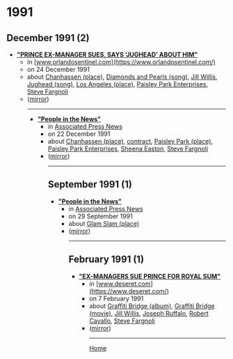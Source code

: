 # 1991

## December 1991 (2)

 - [**"PRINCE EX-MANAGER SUES, SAYS ‘JUGHEAD’ ABOUT HIM"**](https://www.orlandosentinel.com/1991/12/24/prince-ex-manager-sues-says-jughead-about-him/)<ul><li>in [www.orlandosentinel.com](https://www.orlandosentinel.com/)</li><li>on 24 December 1991</li><li>about [Chanhassen (place)](../../topics/place/chanhassen/index.md), [Diamonds and Pearls (song)](../../topics/song/diamonds-and-pearls/index.md), [Jill Willis](../../topics/jill-willis/index.md), [Jughead (song)](../../topics/song/jughead/index.md), [Los Angeles (place)](../../topics/place/los-angeles/index.md), [Paisley Park Enterprises](../../topics/paisley-park-enterprises/index.md), [Steve Fargnoli](../../topics/steve-fargnoli/index.md)</li><li>([mirror](https://web.archive.org/web/*/https://www.orlandosentinel.com/1991/12/24/prince-ex-manager-sues-says-jughead-about-him/))</li><ul>

----

 - [**"People in the News"**](https://apnews.com/df4748de657e2a79a5ec74214a26f279)<ul><li>in [Associated Press News](https://apnews.com/)</li><li>on 22 December 1991</li><li>about [Chanhassen (place)](../../topics/place/chanhassen/index.md), [contract](../../topics/contract/index.md), [Paisley Park (place)](../../topics/place/paisley-park/index.md), [Paisley Park Enterprises](../../topics/paisley-park-enterprises/index.md), [Sheena Easton](../../topics/sheena-easton/index.md), [Steve Fargnoli](../../topics/steve-fargnoli/index.md)</li><li>([mirror](https://web.archive.org/web/*/https://apnews.com/df4748de657e2a79a5ec74214a26f279))</li><ul>

----

## September 1991 (1)

 - [**"People in the News"**](https://apnews.com/ead94f8086f35ea0b95cd202d06b49b5)<ul><li>in [Associated Press News](https://apnews.com/)</li><li>on 29 September 1991</li><li>about [Glam Slam (place)](../../topics/place/glam-slam/index.md)</li><li>([mirror](https://web.archive.org/web/*/https://apnews.com/ead94f8086f35ea0b95cd202d06b49b5))</li><ul>

----

## February 1991 (1)

 - [**"EX-MANAGERS SUE PRINCE FOR ROYAL SUM"**](https://www.deseret.com/1991/2/7/18904452/ex-managers-sue-prince-for-royal-sum)<ul><li>in [www.deseret.com](https://www.deseret.com/)</li><li>on 7 February 1991</li><li>about [Graffiti Bridge (album)](../../topics/album/graffiti-bridge/index.md), [Graffiti Bridge (movie)](../../topics/movie/graffiti-bridge/index.md), [Jill Willis](../../topics/jill-willis/index.md), [Joseph Ruffalo](../../topics/joseph-ruffalo/index.md), [Robert Cavallo](../../topics/robert-cavallo/index.md), [Steve Fargnoli](../../topics/steve-fargnoli/index.md)</li><li>([mirror](https://web.archive.org/web/*/https://www.deseret.com/1991/2/7/18904452/ex-managers-sue-prince-for-royal-sum))</li><ul>

----

[Home](../index.md)

